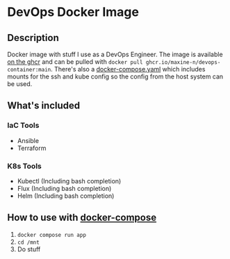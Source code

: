 # DevOps Docker Image

## Description
Docker image with stuff I use as a DevOps Engineer. The image is available [on the ghcr](https://github.com/Maxine-N/DevOps-Container/pkgs/container/devops-container) and can be pulled with `docker pull ghcr.io/maxine-n/devops-container:main`. There's also a [docker-compose.yaml](docker-compose.example.yaml) which includes mounts for the ssh and kube config so the config from the host system can be used.

## What's included

### IaC Tools
- Ansible
- Terraform

### K8s Tools
- Kubectl (Including bash completion)
- Flux (Including bash completion)
- Helm (Including bash completion)

## How to use with [docker-compose](docker-compose.example.yaml)
1) `docker compose run app`
2) `cd /mnt`
3) Do stuff